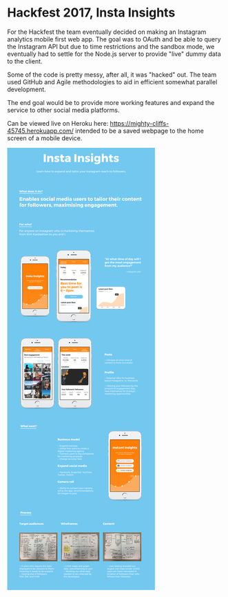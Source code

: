 # Hackfest 2017, Insta Insights

For the Hackfest the team eventually decided on making an Instagram analytics mobile first web app. The goal was to OAuth and be able to query the Instagram API but due to time restrictions and the sandbox mode, we eventually had to settle for the Node.js server to provide "live" dummy data to the client.

Some of the code is pretty messy, after all, it was "hacked" out. The team used GitHub and Agile methodologies to aid in efficient somewhat parallel development.

The end goal would be to provide more working features and expand the service to other social media platforms.

Can be viewed live on Heroku here: https://mighty-cliffs-45745.herokuapp.com/ intended to be a saved webpage to the home screen of a mobile device.

![alt text](https://raw.githubusercontent.com/dhack8/HackFest-2017/master/Insta-Insights-Hackfest.png)


